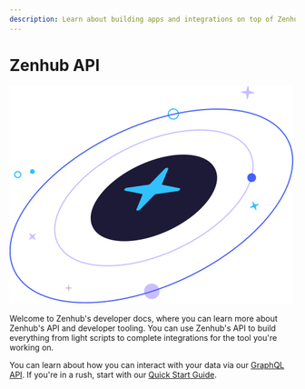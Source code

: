 ```yaml
---
description: Learn about building apps and integrations on top of Zenhub's API.
---
```


# Zenhub API

![](.gitbook/assets/circle-orbit.svg)

Welcome to Zenhub's developer docs, where you can learn more about Zenhub's API and developer tooling. You can use Zenhub's API to build everything from light scripts to complete integrations for the tool you're working on.&#x20;

You can learn about how you can interact with your data via our [GraphQL API](graphql-api/working-with-the-graphql-api/). If you're in a rush, start with our [Quick Start Guide](quick-start.md).
